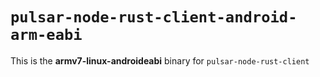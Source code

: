 # `pulsar-node-rust-client-android-arm-eabi`

This is the **armv7-linux-androideabi** binary for `pulsar-node-rust-client`
